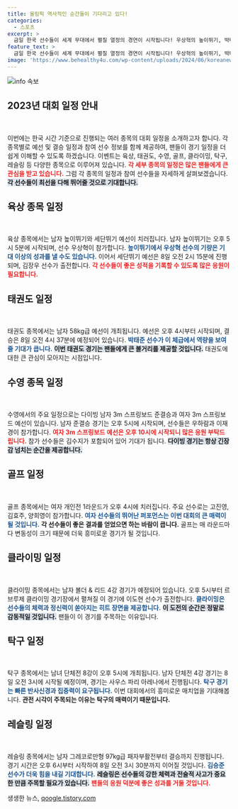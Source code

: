```yaml
---
title: 올림픽 역사적인 순간들이 기다리고 있다!
categories:
  - 스포츠
excerpt: >
  금일 한국 선수들이 세계 무대에서 펼칠 열정의 경연이 시작됩니다! 우상혁의 높이뛰기, 박태준의 태권도 4강 등 뜨거운 경기가 기다립니다. 이들의 눈부신 활약을 놓치지 마세요!
feature_text: >
  금일 한국 선수들이 세계 무대에서 펼칠 열정의 경연이 시작됩니다! 우상혁의 높이뛰기, 박태준의 태권도 4강 등 뜨거운 경기가 기다립니다. 이들의 눈부신 활약을 놓치지 마세요!
image: 'https://www.behealthy4u.com/wp-content/uploads/2024/06/koreanews.jpg'
---
```


<p><img src="https://www.behealthy4u.com/wp-content/uploads/2024/06/koreanews.jpg" alt="info 속보" /></p>

<h2 data-ke-size="size26">2023년 대회 일정 안내</h2>

<p data-ke-size="size16">&nbsp;</p>

<p>이번에는 한국 시간 기준으로 진행되는 여러 종목의 대회 일정을 소개하고자 합니다. 각 종목별로 예선 및 결승 일정과 참여 선수 정보를 함께 제공하여, 팬들이 경기 일정을 더 쉽게 이해할 수 있도록 하겠습니다. 이벤트는 육상, 태권도, 수영, 골프, 클라이밍, 탁구, 레슬링 등 다양한 종목으로 이루어져 있습니다. <b><span style="color: #ee2323;">각 세부 종목의 일정은 많은 팬들에게 큰 관심을 받고 있습니다.</span></b> 그럼 각 종목의 일정과 참여 선수들을 자세하게 살펴보겠습니다.<b><span style="background-color: #21538527;">각 선수들이 최선을 다해 뛰어줄 것으로 기대합니다.</span></b></p>

<h2 data-ke-size="size26">육상 종목 일정</h2>

<p data-ke-size="size16">&nbsp;</p>

<p>육상 종목에서는 남자 높이뛰기와 세단뛰기 예선이 치러집니다. 남자 높이뛰기는 오후 5시 5분에 시작되며, 선수 우상혁이 참가합니다. <b><span style="color: #1a5490;">높이뛰기에서 우상혁 선수의 기량은 기대 이상의 성과를 낼 수도 있습니다.</span></b> 이어서 세단뛰기 예선은 8일 오전 2시 15분에 진행되며, 김장우 선수가 출전합니다. <b><span style="color: #ee2323;">각 선수들이 좋은 성적을 기록할 수 있도록 많은 응원이 필요합니다.</span></b></p>

<h2 data-ke-size="size26">태권도 일정</h2>

<p data-ke-size="size16">&nbsp;</p>

<p>태권도 종목에서는 남자 58kg급 예선이 개최됩니다. 예선은 오후 4시부터 시작되며, 결승은 8일 오전 4시 37분에 예정되어 있습니다. <b><span style="color: #1a5490;">박태준 선수가 이 체급에서 역량을 보여줄 기대가 큽니다.</span></b> <b><span style="background-color: #21538527;">이번 태권도 경기는 팬들에게 큰 볼거리를 제공할 것입니다.</span></b> 태권도에 대한 큰 관심이 모아지는 시점입니다.</p>

<h2 data-ke-size="size26">수영 종목 일정</h2>

<p data-ke-size="size16">&nbsp;</p>

<p>수영에서의 주요 일정으로는 다이빙 남자 3m 스프링보드 준결승과 여자 3m 스프링보드 예선이 있습니다. 남자 준결승 경기는 오후 5시에 시작되며, 선수들은 우하람과 이재경이 참가합니다. <b><span style="color: #ee2323;">여자 3m 스프링보드 예선은 오후 10시에 시작되니 많은 응원 부탁드립니다.</span></b> 참가 선수들은 김수지가 포함되어 있어 기대가 됩니다. <b><span style="background-color: #21538527;">다이빙 경기는 항상 긴장감 넘치는 순간을 제공합니다.</span></b></p>

<h2 data-ke-size="size26">골프 일정</h2>

<p data-ke-size="size16">&nbsp;</p>

<p>골프 종목에서는 여자 개인전 1라운드가 오후 4시에 치러집니다. 주요 선수로는 고진영, 김효주, 양희영이 참가합니다. <b><span style="color: #1a5490;">여자 선수들의 뛰어난 퍼포먼스는 이번 대회의 큰 매력이 될 것입니다.</span></b> <b><span style="ee2323;">각 선수들이 좋은 결과를 얻었으면 하는 바람이 큽니다.</span></b> 골프는 매 라운드마다 변동성이 크기 때문에 더욱 흥미로운 경기가 될 것입니다.</p>

<h2 data-ke-size="size26">클라이밍 일정</h2>

<p data-ke-size="size16">&nbsp;</p>

<p>클라이밍 종목에서는 남자 볼더 &amp; 리드 4강 경기가 예정되어 있습니다. 오후 5시부터 르브루제 클라이밍 경기장에서 펼쳐질 이 경기에 이도현 선수가 출전합니다. <b><span style="color: #1a5490;">클라이밍은 선수들의 체력과 정신력이 쏟아지는 히트 장면을 제공합니다.</span></b> <b><span style="background-color: #21538527;">이 도전의 순간은 정말로 감동적일 것입니다.</span></b> 팬들이 이 경기를 주목하는 이유입니다.</p>

<h2 data-ke-size="size26">탁구 일정</h2>

<p data-ke-size="size16">&nbsp;</p>

<p>탁구 종목에서는 남녀 단체전 8강이 오후 5시에 개최됩니다. 남자 단체전 4강 경기는 8일 오전 3시에 시작될 예정이며, 경기는 사우스 파리 아레나에서 진행됩니다. <b><span style="color: #1a5490;">탁구 경기는 빠른 반사신경과 집중력이 요구됩니다.</span></b> 이번 대회에서의 흥미로운 매치업을 기대해봅니다. <b><span style="ee2323;">관전 시각이 주목되는 이유는 탁구의 매력이기 때문입니다.</span></b></p>

<h2 data-ke-size="size26">레슬링 일정</h2>

<p data-ke-size="size16">&nbsp;</p>

<p>레슬링 종목에서는 남자 그레코로만형 97kg급 패자부활전부터 결승까지 진행됩니다. 경기 시간은 오후 6시부터 시작하여 8일 오전 3시 30분까지 이어질 것입니다. <b><span style="color: #1a5490;">김승준 선수가 더욱 힘을 내길 기대합니다.</span></b> <b><span style="background-color: #21538527;">레슬링은 선수들의 강한 체력과 전술적 사고가 중요한 만큼 주목할 필요가 있습니다.</span></b> <b><span style="color: #ee2323;">팬들의 응원 덕분에 좋은 성과를 거둘 것입니다.</span></b></p>

<p data-ke-size="size16"></p>
생생한 뉴스, <a href="https://qoogle.tistory.com" rel="dofollow">qoogle.tistory.com</a>


